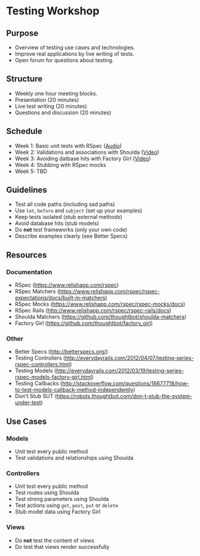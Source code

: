 # Testing Workshop

## Purpose

* Overview of testing use cases and technologies.
* Improve real applications by live writing of tests.
* Open forum for questions about testing.

## Structure

* Weekly one hour meeting blocks.
* Presentation (20 minutes)
* Live test writing (20 minutes)
* Questions and discussion (20 minutes)

## Schedule

* Week 1: Basic unit tests with RSpec ([Audio](https://slack-files.com/T024UCSAU-F084XCFPY-d976e5c182))
* Week 2: Validations and associations with Shoulda ([Video](https://slack-files.com/T024UCSAU-F08QG66GL-dad3923f06))
* Week 3: Avoiding datbase hits with Factory Girl ([Video](https://slack-files.com/T024UCSAU-F08QG71GU-b4c44fc4e9))
* Week 4: Stubbing with RSpec mocks
* Week 5: TBD

## Guidelines

* Test all code paths (including sad paths)
* Use `let`, `before` and `subject` (set up your examples)
* Keep tests isolated (stub external methods)
* Avoid database hits (stub models)
* Do __not__ test frameworks (only your own code)
* Describe examples clearly (see Better Specs)

## Resources

### Documentation

* RSpec (https://www.relishapp.com/rspec)
* RSpec Matchers (https://www.relishapp.com/rspec/rspec-expectations/docs/built-in-matchers)
* RSpec Mocks (https://www.relishapp.com/rspec/rspec-mocks/docs)
* RSpec Rails (http://www.relishapp.com/rspec/rspec-rails/docs)
* Shoulda Matchers (https://github.com/thoughtbot/shoulda-matchers)
* Factory Girl (https://github.com/thoughtbot/factory_girl)

### Other

* Better Specs (http://betterspecs.org/)
* Testing Controllers (http://everydayrails.com/2012/04/07/testing-series-rspec-controllers.html)
* Testing Models (http://everydayrails.com/2012/03/19/testing-series-rspec-models-factory-girl.html)
* Testing Callbacks (http://stackoverflow.com/questions/16677718/how-to-test-models-callback-method-independently)
* Don't Stub SUT (https://robots.thoughtbot.com/don-t-stub-the-system-under-test)

## Use Cases

### Models

* Unit test every public method
* Test validations and relationships using Shoulda

### Controllers

* Unit test every public method
* Test routes using Shoulda
* Test strong parameters using Shoulda
* Test actions using `get`, `post`, `put` or `delete`
* Stub model data using Factory Girl

### Views

* Do __not__ test the content of views
* Do test that views render successfully
